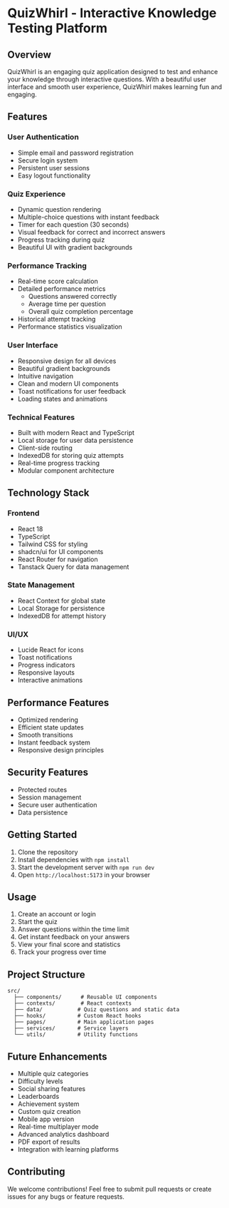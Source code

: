
# QuizWhirl - Interactive Knowledge Testing Platform

## Overview
QuizWhirl is an engaging quiz application designed to test and enhance your knowledge through interactive questions. With a beautiful user interface and smooth user experience, QuizWhirl makes learning fun and engaging.

## Features

### User Authentication
- Simple email and password registration
- Secure login system
- Persistent user sessions
- Easy logout functionality

### Quiz Experience
- Dynamic question rendering
- Multiple-choice questions with instant feedback
- Timer for each question (30 seconds)
- Visual feedback for correct and incorrect answers
- Progress tracking during quiz
- Beautiful UI with gradient backgrounds

### Performance Tracking
- Real-time score calculation
- Detailed performance metrics
  - Questions answered correctly
  - Average time per question
  - Overall quiz completion percentage
- Historical attempt tracking
- Performance statistics visualization

### User Interface
- Responsive design for all devices
- Beautiful gradient backgrounds
- Intuitive navigation
- Clean and modern UI components
- Toast notifications for user feedback
- Loading states and animations

### Technical Features
- Built with modern React and TypeScript
- Local storage for user data persistence
- Client-side routing
- IndexedDB for storing quiz attempts
- Real-time progress tracking
- Modular component architecture

## Technology Stack

### Frontend
- React 18
- TypeScript
- Tailwind CSS for styling
- shadcn/ui for UI components
- React Router for navigation
- Tanstack Query for data management

### State Management
- React Context for global state
- Local Storage for persistence
- IndexedDB for attempt history

### UI/UX
- Lucide React for icons
- Toast notifications
- Progress indicators
- Responsive layouts
- Interactive animations

## Performance Features
- Optimized rendering
- Efficient state updates
- Smooth transitions
- Instant feedback system
- Responsive design principles

## Security Features
- Protected routes
- Session management
- Secure user authentication
- Data persistence

## Getting Started

1. Clone the repository
2. Install dependencies with `npm install`
3. Start the development server with `npm run dev`
4. Open `http://localhost:5173` in your browser

## Usage

1. Create an account or login
2. Start the quiz
3. Answer questions within the time limit
4. Get instant feedback on your answers
5. View your final score and statistics
6. Track your progress over time

## Project Structure

```
src/
  ├── components/      # Reusable UI components
  ├── contexts/        # React contexts
  ├── data/           # Quiz questions and static data
  ├── hooks/          # Custom React hooks
  ├── pages/          # Main application pages
  ├── services/       # Service layers
  └── utils/          # Utility functions
```

## Future Enhancements
- Multiple quiz categories
- Difficulty levels
- Social sharing features
- Leaderboards
- Achievement system
- Custom quiz creation
- Mobile app version
- Real-time multiplayer mode
- Advanced analytics dashboard
- PDF export of results
- Integration with learning platforms

## Contributing
We welcome contributions! Feel free to submit pull requests or create issues for any bugs or feature requests.
